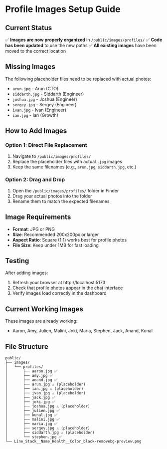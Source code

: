 # Profile Images Setup Guide

## Current Status
✅ **Images are now properly organized** in `/public/images/profiles/`
✅ **Code has been updated** to use the new paths
✅ **All existing images** have been moved to the correct location

## Missing Images
The following placeholder files need to be replaced with actual photos:

- `arun.jpg` - Arun (CTO)
- `siddarth.jpg` - Siddarth (Engineer) 
- `joshua.jpg` - Joshua (Engineer)
- `sergey.jpg` - Sergey (Engineer)
- `ivan.jpg` - Ivan (Engineer)
- `ian.jpg` - Ian (Growth)

## How to Add Images

### Option 1: Direct File Replacement
1. Navigate to `/public/images/profiles/`
2. Replace the placeholder files with actual `.jpg` images
3. Keep the same filenames (e.g., `arun.jpg`, `siddarth.jpg`, etc.)

### Option 2: Drag and Drop
1. Open the `/public/images/profiles/` folder in Finder
2. Drag your actual photos into the folder
3. Rename them to match the expected filenames

## Image Requirements
- **Format**: JPG or PNG
- **Size**: Recommended 200x200px or larger
- **Aspect Ratio**: Square (1:1) works best for profile photos
- **File Size**: Keep under 1MB for fast loading

## Testing
After adding images:
1. Refresh your browser at http://localhost:5173
2. Check that profile photos appear in the chat interface
3. Verify images load correctly in the dashboard

## Current Working Images
These images are already working:
- Aaron, Amy, Julien, Malini, Joki, Maria, Stephen, Jack, Anand, Kunal

## File Structure
```
public/
├── images/
│   └── profiles/
│       ├── aaron.jpg ✅
│       ├── amy.jpg ✅
│       ├── anand.jpg ✅
│       ├── arun.jpg ⚠️ (placeholder)
│       ├── ian.jpg ⚠️ (placeholder)
│       ├── ivan.jpg ⚠️ (placeholder)
│       ├── jack.jpg ✅
│       ├── joki.jpg ✅
│       ├── joshua.jpg ⚠️ (placeholder)
│       ├── julien.jpg ✅
│       ├── kunal.jpg ✅
│       ├── malini.jpg ✅
│       ├── maria.jpg ✅
│       ├── sergey.jpg ⚠️ (placeholder)
│       ├── siddarth.jpg ⚠️ (placeholder)
│       └── stephen.jpg ✅
└── Line_Stack__Name_Health__Color_black-removebg-preview.png
```
